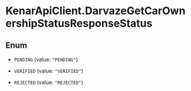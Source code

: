 # KenarApiClient.DarvazeGetCarOwnershipStatusResponseStatus

## Enum


* `PENDING` (value: `"PENDING"`)

* `VERIFIED` (value: `"VERIFIED"`)

* `REJECTED` (value: `"REJECTED"`)


